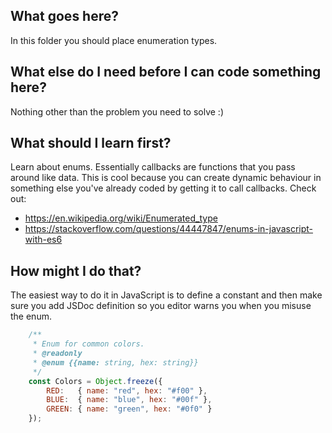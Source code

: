 ## What goes here?
In this folder you should place enumeration types. 

## What else do I need before I can code something here?
Nothing other than the problem you need to solve :)

## What should I learn first?
Learn about enums. Essentially callbacks are functions that you pass around like data. This is cool because you can create dynamic behaviour in something else you've already coded by getting it to call callbacks. Check out:
- https://en.wikipedia.org/wiki/Enumerated_type
- https://stackoverflow.com/questions/44447847/enums-in-javascript-with-es6

## How might I do that?
The easiest way to do it in JavaScript is to define a constant and then make sure you add JSDoc definition so you editor warns you when you misuse the enum.

```js
    /**
     * Enum for common colors.
     * @readonly
     * @enum {{name: string, hex: string}}
     */
    const Colors = Object.freeze({
        RED:   { name: "red", hex: "#f00" },
        BLUE:  { name: "blue", hex: "#00f" },
        GREEN: { name: "green", hex: "#0f0" }
    });
```